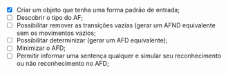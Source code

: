 - [x] Criar um objeto que tenha uma forma padrão de entrada;
- [ ] Descobrir o tipo do AF;
- [ ] Possibilitar remover as transições vazias (gerar um AFND equivalente sem os movimentos vazios;
- [ ] Possibilitar determinizar (gerar um AFD equivalente);
- [ ] Minimizar o AFD;
- [ ] Permitir informar uma sentença qualquer e simular seu reconhecimento ou não reconhecimento no AFD;